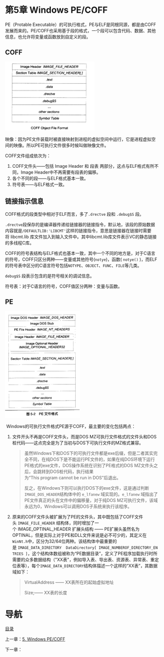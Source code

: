 # 第5章 Windows PE/COFF

PE（Protable Executable）的可执行格式，PE与ELF是同根同源，都是由COFF发展而来的。PE/COFF也采用基于段的格式，一个段可以包含代码、数据、其他信息，也允许将变量或函数放到自定义的段。 

## COFF

![img](img/chap5/img0.png)

映像：因为PE文件装载时被直接映射到进程的虚拟空间中运行，它是进程虚拟空间的映像。所以PE可执行文件很多时候叫做映像文件。

COFF文件组成依次为：

1. COFF文件头——包括 Image Header 和 段表 两部分，这点与ELF格式有所不同，Image Header中不再需要有段表的偏移。
2. 各个不同的段——与ELF格式基本一致。
3. 符号表——与ELF格式一致。

## 链接指示信息

COFF格式的段类型中相对于ELF而言，多了`.drectve` 段和 `.debug$S` 段。 

`.drectve`段保存的是编译器传递给链接器的链接指令，默认地，该段的原始数据内容就是`/DEFAULTLIB:'LIBCMT'`这样的链接指令，意思是链接器在链接时需要将 libcmt.lib 库文件加入到输入文件中。其中libcmt.lib库文件表示VC的静态链接的多线程C库。

COFF的符号表结构与ELF格式也基本一致，其中一个不同的地方是，对于C语言的符号，COFF只区分两种——变量或其他符号(`notye`)，函数( `notye()` )，而ELF的符号表中区分的C语言符号包括`NOTYPE`、`OBJECT`、`FUNC`、`FILE`等几类。

`debug$S` 段表示包含的是符号相关的调试信息。

符号表：对于C语言的符号，COFF值区分两种：变量与函数。

## PE

![img](img/chap5/img1.png)

 Windows的可执行文件格式PE源于COFF，最主要的变化包括两点：

1. 文件开头不再是COFF文件头，而是DOS MZ可执行文件格式的文件头和DOS桩代码——这点完全是为了当初与DOS下可执行文件的MZ格式兼容。

   >虽然Windows下和DOS下的可执行文件都是exe后缀，但是二者其实完全不同，在纯DOS下是不能运行PE文件的，如果在纯DOS环境下运行PE格式的exe文件，DOS操作系统在识别了PE格式的DOS MZ文件头之后，会跳转到DOS桩代码，执行结果为“This program cannot be run in DOS”后退出。
   >
   >反之，在Windows下则可以执行DOS下的exe文件，这是通过判断`IMAGE_DOS_HEADER`结构体中的 `e_lfanew` 域实现的。`e_lfanew` 域指出了PE文件真正的头在文件中的偏移量，对于纯DOS MZ可执行文件，该域永远为0，Windows可以调用DOS子系统来执行该程序。

2. 原来的COFF文件头被扩展为了PE的文件头，其中既包括了COFF文件头 `IMAGE_FILE_HEADER` 结构体，同时增加了一个 IMAGE_OPTINAL_HEADER 扩展头结构 —— PE扩展头虽然名为OPTINAL，但是实际上对于PE和DLL文件来说是必不可少的，其定义在`WinNt.h`中，区分为32/64位两种。该结构体中最重要的是 `IMAGE_DATA_DIRECTORY  DataDirectory[ IMAGE_NUMBEROF_DIRECTORY_ENTRIES ]`，这个结构体数组被称为“PE数据目录”，定义了PE程序加载执行时所需要的众多数据结构（"XX表"，例如导入表、导出表、资源表、异常表、重定位表等），每个`IMAGE_DATA_DIRECTORY`结构体描述一个这样的“XX表”，其数据域如下：

   > VirtualAddress —— XX表所在的起始虚拟地址
   >
   > Size;—— XX表的长度

# 导航

[目录](README.md)

上一章：[5. Windows PE/COFF](5. Windows PE/COFF.md)

下一章：
